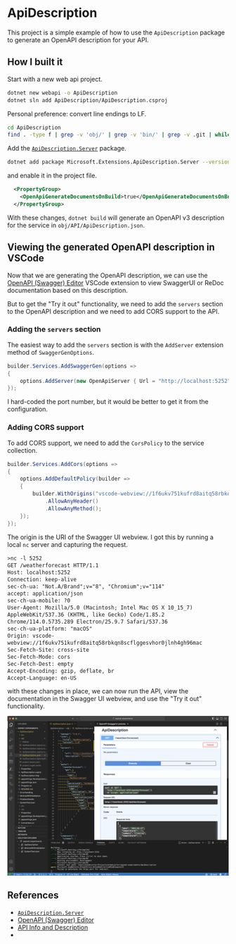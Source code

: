 # ApiDescription

This project is a simple example of how to use the `ApiDescription` package to generate
an OpenAPI description for your API.

## How I built it

Start with a new web api project.

```bash
dotnet new webapi -o ApiDescription
dotnet sln add ApiDescription/ApiDescription.csproj
```

Personal preference: convert line endings to LF.

```bash
cd ApiDescription
find . -type f | grep -v 'obj/' | grep -v 'bin/' | grep -v .git | while read f; do sed -i '' 's/\r//' $f; done
```

Add the [`ApiDescription.Server`] package.

```bash
dotnet add package Microsoft.Extensions.ApiDescription.Server --version 8.0.1
```

and enable it in the project file.

```xml
  <PropertyGroup>
    <OpenApiGenerateDocumentsOnBuild>true</OpenApiGenerateDocumentsOnBuild>
  </PropertyGroup>
```

With these changes, `dotnet build` will generate an OpenAPI v3 description
for the service in `obj/API/ApiDescription.json`.

## Viewing the generated OpenAPI description in VSCode

Now that we are generating the OpenAPI description, we can use the [OpenAPI (Swagger) Editor] VSCode extension
to view SwaggerUI or ReDoc documentation based on this description.

But to get the "Try it out" functionality, we need to add the `servers` section to the OpenAPI description
and we need to add CORS support to the API.

### Adding the `servers` section

The easiest way to add the `servers` section is with the `AddServer` extension method of `SwaggerGenOptions`.

```csharp
builder.Services.AddSwaggerGen(options =>
{
    options.AddServer(new OpenApiServer { Url = "http://localhost:5252", Description = "Localhost" });
});
```

I hard-coded the port number, but it would be better to get it from the configuration.

### Adding CORS support

To add CORS support, we need to add the `CorsPolicy` to the service collection.

```csharp
builder.Services.AddCors(options =>
{
    options.AddDefaultPolicy(builder =>
    {
        builder.WithOrigins("vscode-webview://1f6ukv751kufrd8aitq58rbkqn8scflggesvhor0jlnh4gh96mac")
            .AllowAnyHeader()
            .AllowAnyMethod();
    });
});
```

The origin is the URI of the Swagger UI webview. I got this by running a local `nc` server and
capturing the request.

```text
>nc -l 5252
GET /weatherforecast HTTP/1.1
Host: localhost:5252
Connection: keep-alive
sec-ch-ua: "Not.A/Brand";v="8", "Chromium";v="114"
accept: application/json
sec-ch-ua-mobile: ?0
User-Agent: Mozilla/5.0 (Macintosh; Intel Mac OS X 10_15_7) AppleWebKit/537.36 (KHTML, like Gecko) Code/1.85.2 Chrome/114.0.5735.289 Electron/25.9.7 Safari/537.36
sec-ch-ua-platform: "macOS"
Origin: vscode-webview://1f6ukv751kufrd8aitq58rbkqn8scflggesvhor0jlnh4gh96mac
Sec-Fetch-Site: cross-site
Sec-Fetch-Mode: cors
Sec-Fetch-Dest: empty
Accept-Encoding: gzip, deflate, br
Accept-Language: en-US
```

with these changes in place, we can now run the API, view the documentation in the Swagger UI webview,
and use the "Try it out" functionality.

![Swagger UI](./images/swagger-ui.png)

## References

- [`ApiDescription.Server`]
- [OpenAPI (Swagger) Editor]
- [API Info and Description]
-
<!-- Links -->

[`ApiDescription.Server`]: https://www.nuget.org/packages/Microsoft.Extensions.ApiDescription.Server
[OpenAPI (Swagger) Editor]: https://marketplace.visualstudio.com/items?itemName=42Crunch.vscode-openapi
[API Info and Description]: https://learn.microsoft.com/en-us/aspnet/core/tutorials/getting-started-with-swashbuckle?view=aspnetcore-7.0&tabs=netcore-cli#api-info-and-description
